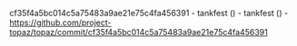 cf35f4a5bc014c5a75483a9ae21e75c4fa456391 - tankfest () - tankfest () - https://github.com/project-topaz/topaz/commit/cf35f4a5bc014c5a75483a9ae21e75c4fa456391
